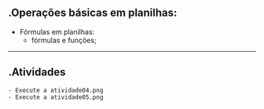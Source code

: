.Operações básicas em planilhas:
------------
- Fórmulas em planilhas:
	- fórmulas e funções;
------------
.Atividades
------------
	- Execute a atividade04.png
	- Execute a atividade05.png
